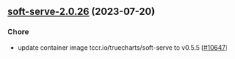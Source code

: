 

## [soft-serve-2.0.26](https://github.com/truecharts/charts/compare/soft-serve-2.0.25...soft-serve-2.0.26) (2023-07-20)

### Chore

- update container image tccr.io/truecharts/soft-serve to v0.5.5 ([#10647](https://github.com/truecharts/charts/issues/10647))
  
  